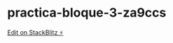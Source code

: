 # practica-bloque-3-za9ccs

[Edit on StackBlitz ⚡️](https://stackblitz.com/edit/practica-bloque-3-za9ccs)